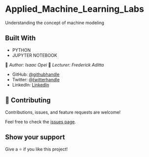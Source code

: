 # Applied_Machine_Learning_Labs

Understanding the concept of machine modeling 

## Built With

- PYTHON
- JUPYTER NOTEBOOK




👤 *Author: Isaac Opei*
👤 *Lecturer: Frederick Aditta*

- GitHub: [@githubhandle](https://github.com/isa-cpu)
- Twitter: [@twitterhandle](https://twitter.com/isaac_opei)
- LinkedIn: [LinkedIn](https://www.linkedin.com/in/isaac-opei-6728a7196/)


## 🤝 Contributing

Contributions, issues, and feature requests are welcome!

Feel free to check the [issues page](../../issues/).

## Show your support

Give a ⭐ if you like this project!
